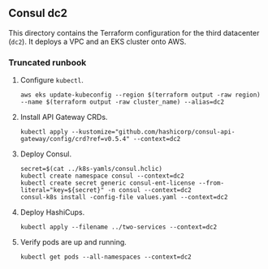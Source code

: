 ## Consul dc2

This directory contains the Terraform configuration for the third datacenter (`dc2`).  It deploys a VPC and an EKS cluster onto AWS.

### Truncated runbook

1. Configure `kubectl`.

    ```
    aws eks update-kubeconfig --region $(terraform output -raw region) --name $(terraform output -raw cluster_name) --alias=dc2
    ```

1. Install API Gateway CRDs.

    ```
    kubectl apply --kustomize="github.com/hashicorp/consul-api-gateway/config/crd?ref=v0.5.4" --context=dc2
    ```

1. Deploy Consul.

    ```
    secret=$(cat ../k8s-yamls/consul.hclic)
    kubectl create namespace consul --context=dc2
    kubectl create secret generic consul-ent-license --from-literal="key=${secret}" -n consul --context=dc2
    consul-k8s install -config-file values.yaml --context=dc2
    ```

1. Deploy HashiCups.

    ```
    kubectl apply --filename ../two-services --context=dc2
    ```

1. Verify pods are up and running.

    ```
    kubectl get pods --all-namespaces --context=dc2
    ```
